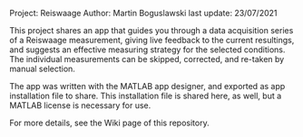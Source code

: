 Project: Reiswaage
Author: Martin Boguslawski
last update: 23/07/2021

This project shares an app that guides you through a data acquisition series of a Reiswaage measurement, giving live feedback to the current resultings, and suggests an effective measuring strategy for the selected conditions. The individual measurements can be skipped, corrected, and re-taken by manual selection.

The app was written with the MATLAB app designer, and exported as app installation file to share. This installation file is shared here, as well, but a MATLAB license is necessary for use.

For more details, see the Wiki page of this repository.
